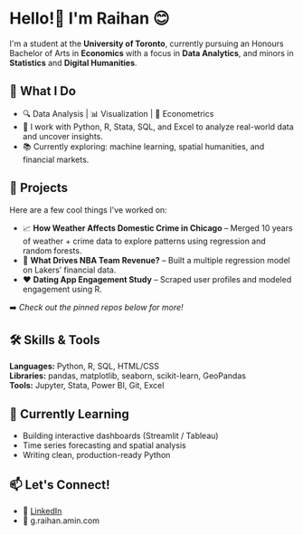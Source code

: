 # Hello!👋 I'm **Raihan** 😊 
I'm a student at the **University of Toronto**, currently pursuing an Honours Bachelor of Arts in **Economics** with a focus in **Data Analytics**, and minors in **Statistics** and **Digital Humanities**.

## 💼 What I Do
- 🔍 Data Analysis | 📊 Visualization | 🧠 Econometrics
- 🧾 I work with Python, R, Stata, SQL, and Excel to analyze real-world data and uncover insights.
- 📚 Currently exploring: machine learning, spatial humanities, and financial markets.

## 🧪 Projects
Here are a few cool things I've worked on:
- 📈 **How Weather Affects Domestic Crime in Chicago** – Merged 10 years of weather + crime data to explore patterns using regression and random forests.
- 🏀 **What Drives NBA Team Revenue?** – Built a multiple regression model on Lakers’ financial data.
- ❤️ **Dating App Engagement Study** – Scraped user profiles and modeled engagement using R.

➡️ *Check out the pinned repos below for more!*

## 🛠️ Skills & Tools
**Languages:** Python, R, SQL, HTML/CSS  
**Libraries:** pandas, matplotlib, seaborn, scikit-learn, GeoPandas  
**Tools:** Jupyter, Stata, Power BI, Git, Excel

## 🌱 Currently Learning
- Building interactive dashboards (Streamlit / Tableau)
- Time series forecasting and spatial analysis
- Writing clean, production-ready Python

## 📫 Let's Connect!
- 🔗 [LinkedIn]([https://www.linkedin.com/in/yourname](https://www.linkedin.com/in/gaziraihanul-raihan-amin/))
- 📧 g.raihan.amin.com
<!--
**gaziraihanul/gaziraihanul** is a ✨ _special_ ✨ repository because its `README.md` (this file) appears on your GitHub profile.

Here are some ideas to get you started:

- 🔭 I’m currently working on ...
- 🌱 I’m currently learning ...
- 👯 I’m looking to collaborate on ...
- 🤔 I’m looking for help with ...
- 💬 Ask me about ...
- 📫 How to reach me: ...
- 😄 Pronouns: ...
- ⚡ Fun fact: ...
-->
